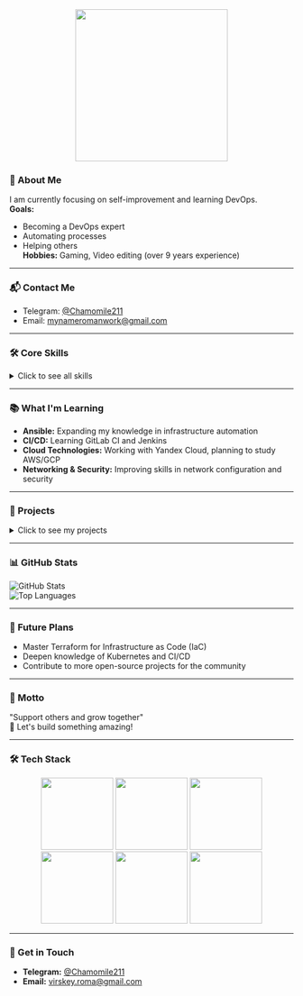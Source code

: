 <div align="center">
  <img src="https://gist.githubusercontent.com/zhw2590582/7d8c7cadbfda4d1a616f083c831e213f/raw/welcome-to-my-profile-gif.gif" height="270" />
</div>


### 💼 About Me
I am currently focusing on self-improvement and learning DevOps.  
**Goals:**  
- Becoming a DevOps expert  
- Automating processes  
- Helping others  
**Hobbies:** Gaming, Video editing (over 9 years experience)

---

### 📬 Contact Me
- Telegram: [@Chamomile211](https://t.me/Chamomile211)  
- Email: mynameromanwork@gmail.com 

---

### 🛠️ Core Skills
<details>
  <summary>Click to see all skills</summary>

  **Programming Languages:**  
  - Bash, Python, YAML  
  
  **Containerization:**  
  - Docker, Docker Compose
  
  **Orchestration:**  
  - Kubernetes (basic level)  
  
  **Monitoring:**  
  - Prometheus, Grafana, Node Exporter  

  **Automations:**  
  - Bash scripts, Ansible  
  
  **Networking & Security:**  
  - VPN, UFW, basic TCP/IP knowledge  

  **Operating Systems:**  
  - Linux (Ubuntu, CentOS)

</details>

---

### 📚 What I'm Learning
- **Ansible:** Expanding my knowledge in infrastructure automation  
- **CI/CD:** Learning GitLab CI and Jenkins  
- **Cloud Technologies:** Working with Yandex Cloud, planning to study AWS/GCP  
- **Networking & Security:** Improving skills in network configuration and security  

---

### 🚀 Projects
<details>
  <summary>Click to see my projects</summary>

  **VPN Server:**  
  - Serving 20+ active users  
  - Implemented automatic updates using Bash scripts and Cron  
  - Improved performance by switching to Sing-Box (VLESS) with 40% faster connections  
  - Set up monitoring with Prometheus and Grafana  

  **Infrastructure Automation:**  
  - Created a dynamic inventory for Yandex Cloud using Ansible and Yandex Cloud API  
  - Automated server deployment and setup, reducing setup time by 50%  

  **Monitoring & Alerts:**  
  - Deployed Prometheus, Grafana, and Alertmanager for monitoring  
  - Set up Telegram alerts for quick response to server issues

</details>

---

### 📊 GitHub Stats
![GitHub Stats](https://github-readme-stats.vercel.app/api?username=MyNameRoman&show_icons=true&theme=tokyonight)  
![Top Languages](https://github-readme-stats.vercel.app/api/top-langs/?username=MyNameRoman&layout=compact&theme=tokyonight)

---

### 🌱 Future Plans
- Master Terraform for Infrastructure as Code (IaC)  
- Deepen knowledge of Kubernetes and CI/CD  
- Contribute to more open-source projects for the community

---

### 🎯 Motto
"Support others and grow together"  
🌟 Let's build something amazing!

---

### 🛠️ Tech Stack
<div align="center">
  <img src="https://down-yuantu.pngtree.com/element_our/bg/20190328/bg/5381f992cbcf9.png?e=1739717914&st=OWExNjYyZWZmMjMzMzZmMWY0MTMxNGYxNmNkYzE5MTE&n=%E2%80%94Pngtree%E2%80%94yaml+file+document+icon_4165170.png" height="128" />
  <img src="https://cdn.iconscout.com/icon/free/png-128/docker-3628734-3029959.png" height="128" />
  <img src="https://cdn.iconscout.com/icon/free/png-128/kubernetes-1-1175037.png" height="128" />
  <img src="https://cdn.iconscout.com/icon/free/png-128/linux-3521549-2944967.png" height="128" />
  <img src="https://cdn.iconscout.com/icon/free/png-128/prometheus-1174919.png" height="128" />
  <img src="https://cdn.iconscout.com/icon/free/png-128/grafana-1174907.png" height="128" />
</div>

---

### 📧 Get in Touch
- **Telegram:** [@Chamomile211](https://t.me/Chamomile211)
- **Email:** virskey.roma@gmail.com

